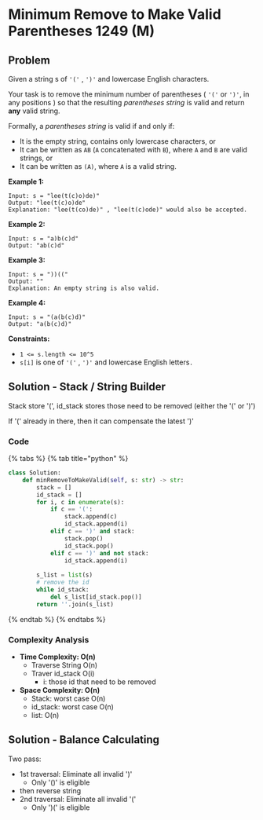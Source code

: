 # Minimum Remove to Make Valid Parentheses 1249 \(M\)

## Problem



Given a string s of `'('` , `')'` and lowercase English characters. 

Your task is to remove the minimum number of parentheses \( `'('` or `')'`, in any positions \) so that the resulting _parentheses string_ is valid and return **any** valid string.

Formally, a _parentheses string_ is valid if and only if:

* It is the empty string, contains only lowercase characters, or
* It can be written as `AB` \(`A` concatenated with `B`\), where `A` and `B` are valid strings, or
* It can be written as `(A)`, where `A` is a valid string.

**Example 1:**

```text
Input: s = "lee(t(c)o)de)"
Output: "lee(t(c)o)de"
Explanation: "lee(t(co)de)" , "lee(t(c)ode)" would also be accepted.
```

**Example 2:**

```text
Input: s = "a)b(c)d"
Output: "ab(c)d"
```

**Example 3:**

```text
Input: s = "))(("
Output: ""
Explanation: An empty string is also valid.
```

**Example 4:**

```text
Input: s = "(a(b(c)d)"
Output: "a(b(c)d)"
```

**Constraints:**

* `1 <= s.length <= 10^5`
* `s[i]` is one of  `'('` , `')'` and lowercase English letters`.`

## Solution - Stack / String Builder

Stack store '\(', id\_stack stores those need to be removed \(either the '\(' or '\)'\)

If '\(' already in there, then it can compensate the latest '\)'

### Code

{% tabs %}
{% tab title="python" %}
```python
class Solution:
    def minRemoveToMakeValid(self, s: str) -> str:
        stack = []
        id_stack = []
        for i, c in enumerate(s):
            if c == '(':
                stack.append(c)
                id_stack.append(i)
            elif c == ')' and stack:
                stack.pop()
                id_stack.pop()
            elif c == ')' and not stack:
                id_stack.append(i)   
        
        s_list = list(s)
        # remove the id
        while id_stack:
            del s_list[id_stack.pop()]
        return ''.join(s_list)
```
{% endtab %}
{% endtabs %}

### Complexity Analysis

* **Time Complexity: O\(n\)**
  * Traverse String O\(n\)
  * Traver id\_stack O\(i\)
    * i: those id that need to be removed 
* **Space Complexity: O\(n\)**
  * Stack: worst case O\(n\)
  * id\_stack: worst case O\(n\)
  * list: O\(n\)

## Solution - Balance Calculating 

Two pass: 

* 1st traversal: Eliminate all invalid '\)' 
  * Only '\(\)' is eligible
* then reverse string
* 2nd traversal: Eliminate all invalid '\('
  * Only '\)\(' is eligible



